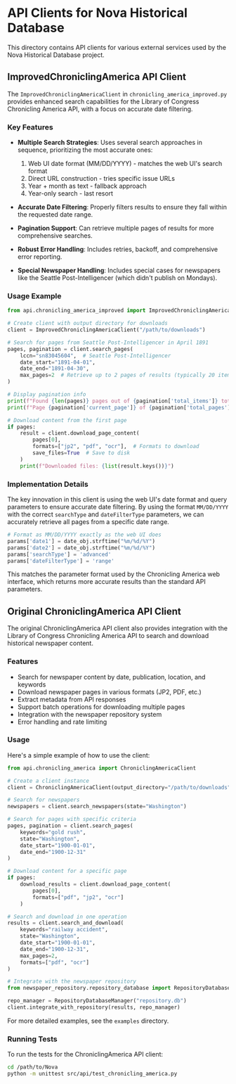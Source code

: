 # API Clients for Nova Historical Database

This directory contains API clients for various external services used by the Nova Historical Database project.

## ImprovedChroniclingAmerica API Client

The `ImprovedChroniclingAmericaClient` in `chronicling_america_improved.py` provides enhanced search capabilities for the Library of Congress Chronicling America API, with a focus on accurate date filtering.

### Key Features

- **Multiple Search Strategies**: Uses several search approaches in sequence, prioritizing the most accurate ones:
  1. Web UI date format (MM/DD/YYYY) - matches the web UI's search format
  2. Direct URL construction - tries specific issue URLs
  3. Year + month as text - fallback approach
  4. Year-only search - last resort

- **Accurate Date Filtering**: Properly filters results to ensure they fall within the requested date range.

- **Pagination Support**: Can retrieve multiple pages of results for more comprehensive searches.

- **Robust Error Handling**: Includes retries, backoff, and comprehensive error reporting.

- **Special Newspaper Handling**: Includes special cases for newspapers like the Seattle Post-Intelligencer (which didn't publish on Mondays).

### Usage Example

```python
from api.chronicling_america_improved import ImprovedChroniclingAmericaClient

# Create client with output directory for downloads
client = ImprovedChroniclingAmericaClient("/path/to/downloads")

# Search for pages from Seattle Post-Intelligencer in April 1891
pages, pagination = client.search_pages(
    lccn="sn83045604",  # Seattle Post-Intelligencer
    date_start="1891-04-01",
    date_end="1891-04-30",
    max_pages=2  # Retrieve up to 2 pages of results (typically 20 items per page)
)

# Display pagination info
print(f"Found {len(pages)} pages out of {pagination['total_items']} total")
print(f"Page {pagination['current_page']} of {pagination['total_pages']}")

# Download content from the first page
if pages:
    result = client.download_page_content(
        pages[0],
        formats=["jp2", "pdf", "ocr"],  # Formats to download
        save_files=True  # Save to disk
    )
    print(f"Downloaded files: {list(result.keys())}")
```

### Implementation Details

The key innovation in this client is using the web UI's date format and query parameters to ensure accurate date filtering. By using the format `MM/DD/YYYY` with the correct `searchType` and `dateFilterType` parameters, we can accurately retrieve all pages from a specific date range.

```python
# Format as MM/DD/YYYY exactly as the web UI does
params['date1'] = date_obj.strftime("%m/%d/%Y")
params['date2'] = date_obj.strftime("%m/%d/%Y")
params['searchType'] = 'advanced'
params['dateFilterType'] = 'range'
```

This matches the parameter format used by the Chronicling America web interface, which returns more accurate results than the standard API parameters.

## Original ChroniclingAmerica API Client

The original ChroniclingAmerica API client also provides integration with the Library of Congress Chronicling America API to search and download historical newspaper content.

### Features

- Search for newspaper content by date, publication, location, and keywords
- Download newspaper pages in various formats (JP2, PDF, etc.)
- Extract metadata from API responses
- Support batch operations for downloading multiple pages
- Integration with the newspaper repository system
- Error handling and rate limiting

### Usage

Here's a simple example of how to use the client:

```python
from api.chronicling_america import ChroniclingAmericaClient

# Create a client instance
client = ChroniclingAmericaClient(output_directory="/path/to/downloads")

# Search for newspapers
newspapers = client.search_newspapers(state="Washington")

# Search for pages with specific criteria
pages, pagination = client.search_pages(
    keywords="gold rush",
    state="Washington",
    date_start="1900-01-01",
    date_end="1900-12-31"
)

# Download content for a specific page
if pages:
    download_results = client.download_page_content(
        pages[0],
        formats=["pdf", "jp2", "ocr"]
    )

# Search and download in one operation
results = client.search_and_download(
    keywords="railway accident",
    state="Washington",
    date_start="1900-01-01",
    date_end="1900-12-31",
    max_pages=2,
    formats=["pdf", "ocr"]
)

# Integrate with the newspaper repository
from newspaper_repository.repository_database import RepositoryDatabaseManager

repo_manager = RepositoryDatabaseManager("repository.db")
client.integrate_with_repository(results, repo_manager)
```

For more detailed examples, see the `examples` directory.

### Running Tests

To run the tests for the ChroniclingAmerica API client:

```bash
cd /path/to/Nova
python -m unittest src/api/test_chronicling_america.py
```